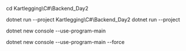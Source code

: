 <!-- CD to folder -->

cd Kartlegging\C#\Backend_Day2

<!-- RUN PROJECT -->

dotnet run --project Kartlegging\C#\Backend_Day2
dotnet run --project

<!-- CREATE PROJECT -->
<!-- if folder empty, do this -->

dotnet new console --use-program-main

<!-- if folder not empty, do this to replace all -->

dotnet new console --use-program-main --force
